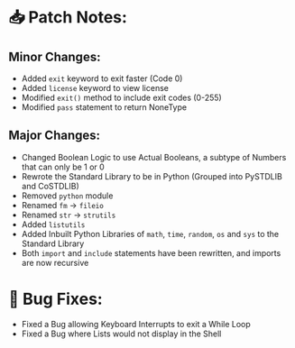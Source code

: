 # 📥 Patch Notes:

## Minor Changes:
 - Added `exit` keyword to exit faster (Code 0)
 - Added `license` keyword to view license
 - Modified `exit()` method to include exit codes (0-255)
 - Modified `pass` statement to return NoneType

## Major Changes:
 - Changed Boolean Logic to use Actual Booleans, a subtype of Numbers that can only be 1 or 0
 - Rewrote the Standard Library to be in Python (Grouped into PySTDLIB and CoSTDLIB)
 - Removed `python` module
 - Renamed `fm` -> `fileio`
 - Renamed `str` -> `strutils`
 - Added `listutils`
 - Added Inbuilt Python Libraries of `math`, `time`, `random`, `os` and `sys` to the Standard Library
 - Both `import` and `include` statements have been rewritten, and imports are now recursive

# 🐞 Bug Fixes:
 - Fixed a Bug allowing Keyboard Interrupts to exit a While Loop
 - Fixed a Bug where Lists would not display in the Shell
